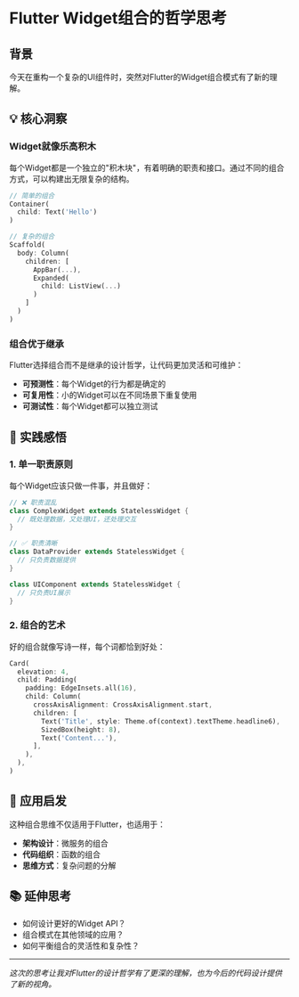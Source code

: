 # Flutter Widget组合的哲学思考

## 背景

今天在重构一个复杂的UI组件时，突然对Flutter的Widget组合模式有了新的理解。

## 💡 核心洞察

### Widget就像乐高积木

每个Widget都是一个独立的"积木块"，有着明确的职责和接口。通过不同的组合方式，可以构建出无限复杂的结构。

```dart
// 简单的组合
Container(
  child: Text('Hello')
)

// 复杂的组合
Scaffold(
  body: Column(
    children: [
      AppBar(...),
      Expanded(
        child: ListView(...)
      )
    ]
  )
)
```

### 组合优于继承

Flutter选择组合而不是继承的设计哲学，让代码更加灵活和可维护：

- **可预测性**：每个Widget的行为都是确定的
- **可复用性**：小的Widget可以在不同场景下重复使用
- **可测试性**：每个Widget都可以独立测试

## 🌟 实践感悟

### 1. 单一职责原则

每个Widget应该只做一件事，并且做好：

```dart
// ❌ 职责混乱
class ComplexWidget extends StatelessWidget {
  // 既处理数据，又处理UI，还处理交互
}

// ✅ 职责清晰
class DataProvider extends StatelessWidget {
  // 只负责数据提供
}

class UIComponent extends StatelessWidget {
  // 只负责UI展示
}
```

### 2. 组合的艺术

好的组合就像写诗一样，每个词都恰到好处：

```dart
Card(
  elevation: 4,
  child: Padding(
    padding: EdgeInsets.all(16),
    child: Column(
      crossAxisAlignment: CrossAxisAlignment.start,
      children: [
        Text('Title', style: Theme.of(context).textTheme.headline6),
        SizedBox(height: 8),
        Text('Content...'),
      ],
    ),
  ),
)
```

## 🎯 应用启发

这种组合思维不仅适用于Flutter，也适用于：

- **架构设计**：微服务的组合
- **代码组织**：函数的组合
- **思维方式**：复杂问题的分解

## 📚 延伸思考

- 如何设计更好的Widget API？
- 组合模式在其他领域的应用？
- 如何平衡组合的灵活性和复杂性？

---

*这次的思考让我对Flutter的设计哲学有了更深的理解，也为今后的代码设计提供了新的视角。*